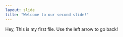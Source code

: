 ```yaml
---
layout: slide
title: "Welcome to our second slide!"
---
```

Hey, This is my first file.
Use the left arrow to go back!
